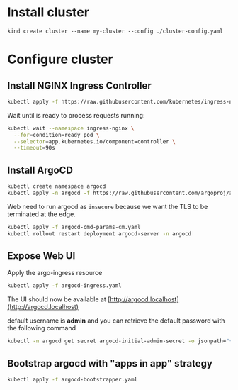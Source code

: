 
# Install cluster

```shell
kind create cluster --name my-cluster --config ./cluster-config.yaml
```

# Configure cluster

## Install NGINX Ingress Controller

```sh
kubectl apply -f https://raw.githubusercontent.com/kubernetes/ingress-nginx/main/deploy/static/provider/kind/deploy.yaml
```

Wait until is ready to process requests running:

```sh
kubectl wait --namespace ingress-nginx \
  --for=condition=ready pod \
  --selector=app.kubernetes.io/component=controller \
  --timeout=90s
```

## Install ArgoCD

```sh
kubectl create namespace argocd
kubectl apply -n argocd -f https://raw.githubusercontent.com/argoproj/argo-cd/stable/manifests/install.yaml
```

Web need to run argocd as `insecure` because we want the TLS to be terminated at the edge.

```sh
kubectl apply -f argocd-cmd-params-cm.yaml
kubectl rollout restart deployment argocd-server -n argocd
```

## Expose Web UI

Apply the argo-ingress resource

```sh
kubectl apply -f argocd-ingress.yaml
```

The UI should now be available at [http://argocd.localhost](http://argocd.localhost)

default username is **admin** and you can retrieve the default password with the following command

```sh
kubectl -n argocd get secret argocd-initial-admin-secret -o jsonpath="{.data.password}" | base64 -d
```

## Bootstrap argocd with "apps in app" strategy

```sh
kubectl apply -f argocd-bootstrapper.yaml
```

